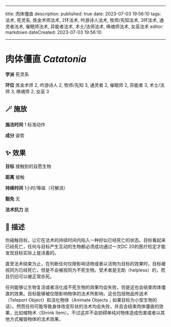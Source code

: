 
---
title: 肉体僵直
description: 
published: true
date: 2023-07-03 19:56:10
tags: 法术, 死灵系, 炼金术师法术, 2环法术, 吟游诗人法术, 牧师/先知法术, 3环法术, 通灵者法术, 催眠师法术, 异能者法术, 术士/法师法术, 唤魂师法术, 女巫法术
editor: markdown
dateCreated: 2023-07-03 19:56:10

---

# **肉体僵直** *Catatonia*

**学派** 死灵系 

**环位** 炼金术师 2, 吟游诗人 2, 牧师/先知 3, 通灵者 2, 催眠师 2, 异能者 3, 术士/法师 3, 唤魂师 2, 女巫 3

## 🪄 施放

**施法时间** 1 标准动作

**成分** 姿势

## ✨ 效果 

**目标** 接触到的自愿生物 

**距离** 接触  

**持续时间** 1小时/等级（可解消） 

**豁免** 无

**法术抗力** 是

## 📖 描述

你碰触目标，让它在法术的持续时间内陷入一种好似已经死亡的状态。目标看起来已经死亡，任何与目标产生互动的生物都必须成功通过一次DC 20的医疗检定才能发现目标实际上是活着的。

直至法术结束为止，在判断任何仅限影响活物或者以活物为目标的效果时，目标被视同为已经死亡，但是不会被视同为不死生物。受术者是无助（helpless）的，而且仍旧可以被正常杀死。

任何能够让生物复活或者活化成不死生物的效果均会失败，但是这也会结束肉体僵直的效果。目标能够被仅限影响物体的法术所影响，这也包括物品传送术（Teleport Object）和活化物体（Animate Objects；如果目标为小型生物的话）。然而任何可能导致身体改变形状的法术均会失败，并且会结束肉体僵直的效果，比如缩物术（Shrink Item）。不过这并不会妨碍单纯对物体造成伤害或者以其他方式摧毁物体的法术效果。
    